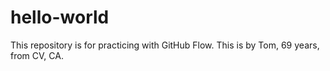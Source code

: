 # hello-world
This repository is for practicing with GitHub Flow.
This is by Tom, 69 years, from CV, CA.

